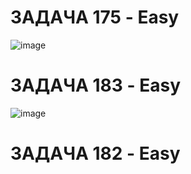 # ЗАДАЧА 175 - Easy
![image](https://github.com/sonyarochina/rs/assets/157011181/a20b4fed-cf7b-4096-9743-a0c73942f2fb)
# ЗАДАЧА 183 - Easy
![image](https://github.com/sonyarochina/rs/assets/157011181/ebea1b33-12a5-4660-8278-dd28a0e04bd8)
# ЗАДАЧА 182 - Easy
